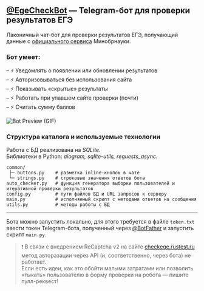 ## [@EgeCheckBot](https://t.me/EgeCheckBot) — Telegram-бот для проверки результатов ЕГЭ

Лаконичный чат-бот для проверки результатов ЕГЭ, получающий данные с [официального сервиса](checkege.rustest.ru) Минобрнауки.



### Бот умеет:  
– ⚡ Уведомлять о появлении или обновлении результатов  
– ⚡ Авторизовываться без использования сайта  
– ⚡ Показывать «скрытые» результаты  
– ⚡ Работать при упавшем сайте проверки (почти)  
– ⚡ Считать сумму баллов

![Bot Preview (GIF)](https://manokh.com/images/ege-video.gif)


### Структура каталога и используемые технологии

Работа с БД реализована на _SQLite_.  
Библиотеки в Python: _aiogram, sqlite-utils, requests_async_.

    common/
     ├─ buttons.py    # разметка inline-кнопок в чате
     └─ strings.py    # строковые значения ответов бота
    auto_checker.py   # функция генератора выборки пользователей и итеративной проверки результатов
    config.py         # пути файлов БД и URL запросов к серверу
    main.py           # исполняемый скрипт с методами ответов на сообщения
    utils.py          # методы работы с БД
---

Бота можно запустить локально, для этого требуется в файле `token.txt` ввести токен Telegram-бота, полученный через [@BotFather](t.me/BotFather) и запустить скрипт `main.py`.

> ❗  В связи с внедрением ReCaptcha v2 на сайте [checkege.rustest.ru](checkege.rustest.ru) метод авторазации через API (и, соответственно, через бота) не работает.  
> Если есть идеи, как это обойти малыми затратами или позволить «тыкать» пользователю в форму проверки на робота — пишите пулл-реквест!
